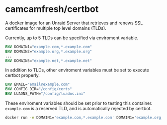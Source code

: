 # camcamfresh/certbot

A docker image for an Unraid Server that retrieves and renews SSL certificates for multiple top level domains (TLDs).

Currently, up to 5 TLDs can be specified via enviroment variable.
```dockerfile
ENV DOMAIN1="example.com,*.example.com"
ENV DOMAIN2="example.org,*.example.org"
...
ENV DOMAIN5="example.net,*.example.net"
```

In addition to TLDs, other enviroment variables must be set to execute certbot properly.
```dockerfile
ENV EMAIL="email@example.com"
ENV CONFIG_DIR="/config/certs"
ENV LUADNS_PATH="/config/luadns.ini"
```

These enviroment variables should be set prior to testing this container. `example.com` is a reserved TLD, and is automatically rejected by certbot.

```bash
docker run -e DOMAIN1='example.com,*.example.com' DOMAIN1='example.org,*.example.org' -e EMAIL='email@example.com' -v /luadns.ini:/config/luadns.ini camcamfresh/certbot
```
